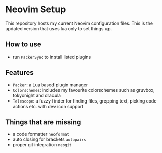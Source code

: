 # Neovim Setup

This repository hosts my current Neovim configuration files. This is the updated version
that uses lua only to set things up.

## How to use

- run `PackerSync` to install listed plugins

## Features

- `Packer`: a Lua based plugin manager
- `Colorschemes`: includes my favourite colorschemes such as gruvbox, tokyonight and dracula
- `Telescope`: a fuzzy finder for finding files, grepping text, picking code actions etc. with dev icon support


## Things that are missing

- a code formatter `neoformat`
- auto closing for brackets `autopairs`
- proper git integration `neogit`

